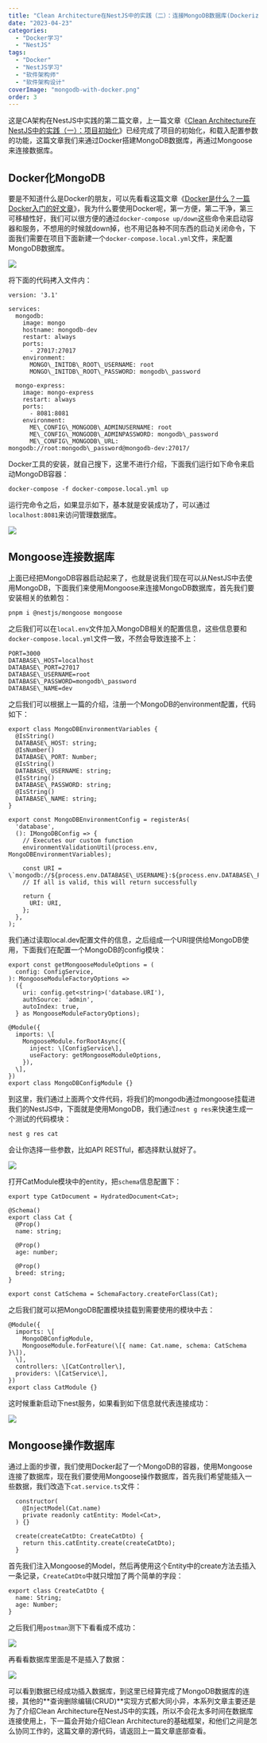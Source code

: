```yaml
---
title: "Clean Architecture在NestJS中的实践（二）：连接MongoDB数据库(Dockerization)"
date: "2023-04-23"
categories: 
  - "Docker学习"
  - "NestJS"
tags: 
  - "Docker"
  - "NestJS学习"
  - "软件架构师"
  - "软件架构设计"
coverImage: "mongodb-with-docker.png"
order: 3
---
```


这是CA架构在NestJS中实践的第二篇文章，上一篇文章《[Clean Architecture在NestJS中的实践（一）：项目初始化](../clean-architecture-with-nestjs-best-practice-init/)》已经完成了项目的初始化，和载入配置参数的功能，这篇文章我们来通过Docker搭建MongoDB数据库，再通过Mongoose来连接数据库。

## Docker化MongoDB

要是不知道什么是Docker的朋友，可以先看看这篇文章《[Docker是什么？一篇Docker入门的好文章](../../docker/docker-introduction/)》，我为什么要使用Docker呢，第一方便，第二干净，第三可移植性好，我们可以很方便的通过`docker-compose up/down`这些命令来启动容器和服务，不想用的时候就down掉，也不用记各种不同东西的启动关闭命令，下面我们需要在项目下面新建一个`docker-compose.local.yml`文件，来配置MongoDB数据库。

![](images/image-29.png)

将下面的代码拷入文件内：
```
version: '3.1'

services:
  mongodb:
    image: mongo
    hostname: mongodb-dev
    restart: always
    ports:
      - 27017:27017
    environment:
      MONGO\_INITDB\_ROOT\_USERNAME: root
      MONGO\_INITDB\_ROOT\_PASSWORD: mongodb\_password

  mongo-express:
    image: mongo-express
    restart: always
    ports:
      - 8081:8081
    environment:
      ME\_CONFIG\_MONGODB\_ADMINUSERNAME: root
      ME\_CONFIG\_MONGODB\_ADMINPASSWORD: mongodb\_password
      ME\_CONFIG\_MONGODB\_URL: mongodb://root:mongodb\_password@mongodb-dev:27017/
```
Docker工具的安装，就自己搜下，这里不进行介绍，下面我们运行如下命令来启动MongoDB容器：
```
docker-compose -f docker-compose.local.yml up
```
运行完命令之后，如果显示如下，基本就是安装成功了，可以通过`localhost:8081`来访问管理数据库。

![](images/image-30.png)

## Mongoose连接数据库

上面已经把MongoDB容器启动起来了，也就是说我们现在可以从NestJS中去使用MongoDB，下面我们来使用Mongoose来连接MongoDB数据库，首先我们要安装相关的依赖包：
```
pnpm i @nestjs/mongoose mongoose
```
之后我们可以在`local.env`文件加入MongoDB相关的配置信息，这些信息要和`docker-compose.local.yml`文件一致，不然会导致连接不上：
```
PORT=3000
DATABASE\_HOST=localhost
DATABASE\_PORT=27017 
DATABASE\_USERNAME=root
DATABASE\_PASSWORD=mongodb\_password
DATABASE\_NAME=dev
```
之后我们可以根据上一篇的介绍，注册一个MongoDB的environment配置，代码如下：
```
export class MongoDBEnvironmentVariables {
  @IsString()
  DATABASE\_HOST: string;
  @IsNumber()
  DATABASE\_PORT: Number;
  @IsString()
  DATABASE\_USERNAME: string;
  @IsString()
  DATABASE\_PASSWORD: string;
  @IsString()
  DATABASE\_NAME: string;
}

export const MongoDBEnvironmentConfig = registerAs(
  'database',
  (): IMongoDBConfig => {
    // Executes our custom function
    environmentValidationUtil(process.env, MongoDBEnvironmentVariables);

    const URI = \`mongodb://${process.env.DATABASE\_USERNAME}:${process.env.DATABASE\_PASSWORD}@${process.env.DATABASE\_HOST}:${process.env.DATABASE\_PORT}/${process.env.DATABASE\_NAME}\`;
    // If all is valid, this will return successfully

    return {
      URI: URI,
    };
  },
);
```
我们通过读取local.dev配置文件的信息，之后组成一个URI提供给MongoDB使用，下面我们在配置一个MongoDB的config模块：
```
export const getMongooseModuleOptions = (
  config: ConfigService,
): MongooseModuleFactoryOptions =>
  ({
    uri: config.get<string>('database.URI'),
    authSource: 'admin',
    autoIndex: true,
  } as MongooseModuleFactoryOptions);

@Module({
  imports: \[
    MongooseModule.forRootAsync({
      inject: \[ConfigService\],
      useFactory: getMongooseModuleOptions,
    }),
  \],
})
export class MongoDBConfigModule {}
```
到这里，我们通过上面两个文件代码，将我们的mongodb通过mongoose挂载进我们的NestJS中，下面就是使用MongoDB，我们通过`nest g res`来快速生成一个测试的代码模块：
```
nest g res cat
```
会让你选择一些参数，比如API RESTful，都选择默认就好了。

![](images/image-31.png)

打开CatModule模块中的entity，把`schema`信息配置下：
```
export type CatDocument = HydratedDocument<Cat>;

@Schema()
export class Cat {
  @Prop()
  name: string;

  @Prop()
  age: number;

  @Prop()
  breed: string;
}

export const CatSchema = SchemaFactory.createForClass(Cat);
```
之后我们就可以把MongoDB配置模块挂载到需要使用的模块中去：
```
@Module({
  imports: \[
    MongoDBConfigModule,
    MongooseModule.forFeature(\[{ name: Cat.name, schema: CatSchema }\]),
  \],
  controllers: \[CatController\],
  providers: \[CatService\],
})
export class CatModule {}
```
这时候重新启动下nest服务，如果看到如下信息就代表连接成功：

![](images/image-32.png)

## Mongoose操作数据库

通过上面的步骤，我们使用Docker起了一个MongoDB的容器，使用Mongoose连接了数据库，现在我们要使用Mongoose操作数据库，首先我们希望能插入一些数据，我们改造下`cat.service.ts`文件：
```
  constructor(
    @InjectModel(Cat.name)
    private readonly catEntity: Model<Cat>,
  ) {}

  create(createCatDto: CreateCatDto) {
    return this.catEntity.create(createCatDto);
  }
```
首先我们注入Mongoose的Model，然后再使用这个Entity中的create方法去插入一条记录，`CreateCatDto`中就只增加了两个简单的字段：
```
export class CreateCatDto {
  name: String;
  age: Number;
}
```
之后我们用`postman`测下下看看成不成功：

![](images/image-33.png)

再看看数据库里面是不是插入了数据：

![](images/image-34.png)

可以看到数据已经成功插入数据库，到这里已经算完成了MongoDB数据库的连接，其他的**查询删除编辑(CRUD)**实现方式都大同小异，本系列文章主要还是为了介绍Clean Architecture在NestJS中的实践，所以不会花太多时间在数据库连接使用上，下一篇会开始介绍Clean Architecture的基础框架，和他们之间是怎么协同工作的，这篇文章的源代码，请返回上一篇文章底部查看。
